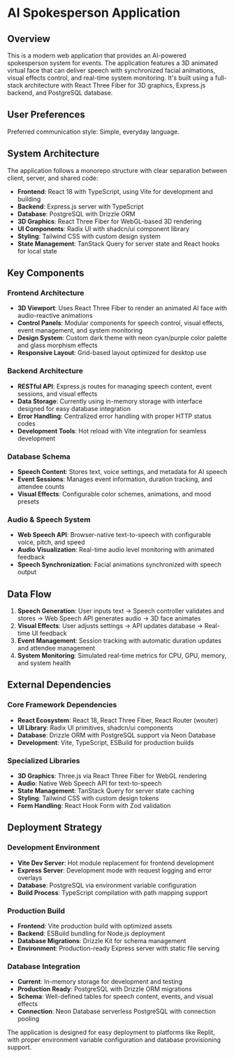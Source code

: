 # AI Spokesperson Application

## Overview

This is a modern web application that provides an AI-powered spokesperson system for events. The application features a 3D animated virtual face that can deliver speech with synchronized facial animations, visual effects control, and real-time system monitoring. It's built using a full-stack architecture with React Three Fiber for 3D graphics, Express.js backend, and PostgreSQL database.

## User Preferences

Preferred communication style: Simple, everyday language.

## System Architecture

The application follows a monorepo structure with clear separation between client, server, and shared code:

- **Frontend**: React 18 with TypeScript, using Vite for development and building
- **Backend**: Express.js server with TypeScript
- **Database**: PostgreSQL with Drizzle ORM
- **3D Graphics**: React Three Fiber for WebGL-based 3D rendering
- **UI Components**: Radix UI with shadcn/ui component library
- **Styling**: Tailwind CSS with custom design system
- **State Management**: TanStack Query for server state and React hooks for local state

## Key Components

### Frontend Architecture
- **3D Viewport**: Uses React Three Fiber to render an animated AI face with audio-reactive animations
- **Control Panels**: Modular components for speech control, visual effects, event management, and system monitoring
- **Design System**: Custom dark theme with neon cyan/purple color palette and glass morphism effects
- **Responsive Layout**: Grid-based layout optimized for desktop use

### Backend Architecture
- **RESTful API**: Express.js routes for managing speech content, event sessions, and visual effects
- **Data Storage**: Currently using in-memory storage with interface designed for easy database integration
- **Error Handling**: Centralized error handling with proper HTTP status codes
- **Development Tools**: Hot reload with Vite integration for seamless development

### Database Schema
- **Speech Content**: Stores text, voice settings, and metadata for AI speech
- **Event Sessions**: Manages event information, duration tracking, and attendee counts
- **Visual Effects**: Configurable color schemes, animations, and mood presets

### Audio & Speech System
- **Web Speech API**: Browser-native text-to-speech with configurable voice, pitch, and speed
- **Audio Visualization**: Real-time audio level monitoring with animated feedback
- **Speech Synchronization**: Facial animations synchronized with speech output

## Data Flow

1. **Speech Generation**: User inputs text → Speech controller validates and stores → Web Speech API generates audio → 3D face animates
2. **Visual Effects**: User adjusts settings → API updates database → Real-time UI feedback
3. **Event Management**: Session tracking with automatic duration updates and attendee management
4. **System Monitoring**: Simulated real-time metrics for CPU, GPU, memory, and system health

## External Dependencies

### Core Framework Dependencies
- **React Ecosystem**: React 18, React Three Fiber, React Router (wouter)
- **UI Library**: Radix UI primitives, shadcn/ui components
- **Database**: Drizzle ORM with PostgreSQL support via Neon Database
- **Development**: Vite, TypeScript, ESBuild for production builds

### Specialized Libraries
- **3D Graphics**: Three.js via React Three Fiber for WebGL rendering
- **Audio**: Native Web Speech API for text-to-speech
- **State Management**: TanStack Query for server state caching
- **Styling**: Tailwind CSS with custom design tokens
- **Form Handling**: React Hook Form with Zod validation

## Deployment Strategy

### Development Environment
- **Vite Dev Server**: Hot module replacement for frontend development
- **Express Server**: Development mode with request logging and error overlays
- **Database**: PostgreSQL via environment variable configuration
- **Build Process**: TypeScript compilation with path mapping support

### Production Build
- **Frontend**: Vite production build with optimized assets
- **Backend**: ESBuild bundling for Node.js deployment
- **Database Migrations**: Drizzle Kit for schema management
- **Environment**: Production-ready Express server with static file serving

### Database Integration
- **Current**: In-memory storage for development and testing
- **Production Ready**: PostgreSQL with Drizzle ORM migrations
- **Schema**: Well-defined tables for speech content, events, and visual effects
- **Connection**: Neon Database serverless PostgreSQL with connection pooling

The application is designed for easy deployment to platforms like Replit, with proper environment variable configuration and database provisioning support.